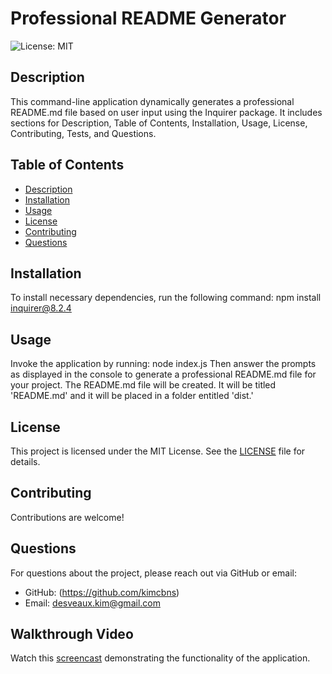 # Professional README Generator

![License: MIT](https://img.shields.io/badge/License-MIT-yellow.svg)

## Description
This command-line application dynamically generates a professional README.md file based on user input using the Inquirer package. It includes sections for Description, Table of Contents, Installation, Usage, License, Contributing, Tests, and Questions.

## Table of Contents
- [Description](#description)
- [Installation](#installation)
- [Usage](#usage)
- [License](#license)
- [Contributing](#contributing)
- [Questions](#questions)

## Installation
To install necessary dependencies, run the following command:
npm install inquirer@8.2.4


## Usage
Invoke the application by running:
node index.js
Then answer the prompts as displayed in the console to generate a professional README.md file for your project.
The README.md file will be created. It will be titled 'README.md' and it will be placed in a folder entitled 'dist.'

## License
This project is licensed under the MIT License. See the [LICENSE](LICENSE) file for details.

## Contributing
Contributions are welcome! 

## Questions
For questions about the project, please reach out via GitHub or email:
- GitHub: (https://github.com/kimcbns)
- Email: desveaux.kim@gmail.com

## Walkthrough Video
Watch this [screencast](link-to-your-walkthrough-video) demonstrating the functionality of the application.

